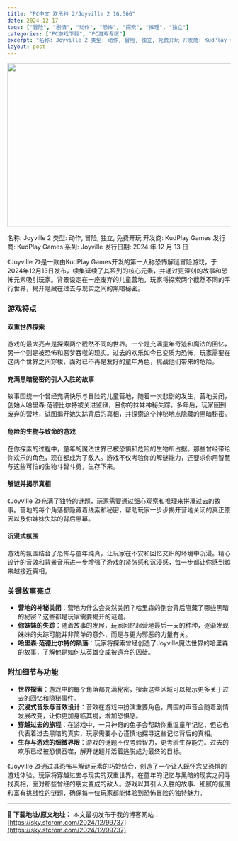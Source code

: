 ```yaml
---
title: "PC中文 欢乐谷 2/Joyville 2 16.56G"
date: 2024-12-17
tags: ["冒险", "剧情", "动作", "恐怖", "探索", "推理", "独立"]
categories: ["PC游戏下载", "PC游戏专区"]
excerpt: "名称: Joyville 2 类型: 动作, 冒险, 独立, 免费开玩 开发商: KudPlay Games 发行商: KudPlay Games 系列: Joyville 发行日期: 2024 年 12 月 13 日 《Joyville 2》是一款由KudPlay Games开发的第一人称恐怖解谜&hellip;"
layout: post
---
```


<img class="aligncenter size-full wp-image-99738" src="https://sky.sfcrom.com/wp-content/uploads/2024/12/2024121703004148.webp" alt="" width="660" height="370" />

名称: Joyville 2
类型: 动作, 冒险, 独立, 免费开玩
开发商: KudPlay Games
发行商: KudPlay Games
系列: Joyville
发行日期: 2024 年 12 月 13 日

《Joyville 2》是一款由KudPlay Games开发的第一人称恐怖解谜冒险游戏，于2024年12月13日发布，续集延续了其系列的核心元素，并通过更深刻的故事和恐怖元素吸引玩家。背景设定在一座废弃的儿童营地，玩家将探索两个截然不同的平行世界，揭开隐藏在过去与现实之间的黑暗秘密。
<h3>游戏特点</h3>
<h4><strong>双重世界探索</strong></h4>
游戏的最大亮点是探索两个截然不同的世界。一个是充满童年奇迹和魔法的回忆，另一个则是被恐怖和恶梦吞噬的现实。过去的欢乐如今已变质为恐怖，玩家需要在这两个世界之间穿梭，面对已不再是友好的童年角色，挑战他们带来的危险。
<h4><strong>充满黑暗秘密的引人入胜的故事</strong></h4>
故事围绕一个曾经充满快乐与冒险的儿童营地，随着一次悲剧的发生，营地关闭，创始人哈里森·范德比尔特被关进监狱，且你的妹妹神秘失踪。多年后，玩家回到废弃的营地，试图揭开她失踪背后的真相，并探索这个神秘地点隐藏的黑暗秘密。
<h4><strong>危险的生物与致命的游戏</strong></h4>
在你探索的过程中，童年的魔法世界已被恐惧和危险的生物所占据。那些曾经带给你欢乐的角色，现在都成为了敌人。游戏不仅考验你的解谜能力，还要求你用智慧与这些可怕的生物斗智斗勇，生存下来。
<h4><strong>解谜并揭示真相</strong></h4>
《Joyville 2》充满了独特的谜题，玩家需要通过细心观察和推理来拼凑过去的故事。营地的每个角落都隐藏着线索和秘密，帮助玩家一步步揭开营地关闭的真正原因以及你妹妹失踪的背后黑幕。
<h4><strong>沉浸式氛围</strong></h4>
游戏的氛围结合了恐怖与童年纯真，让玩家在不安和回忆交织的环境中沉浸。精心设计的音效和背景音乐进一步增强了游戏的紧张感和沉浸感，每一步都让你感到越来越接近真相。
<h3>关键故事亮点</h3>
<ul>
 	<li><strong>营地的神秘关闭</strong>：营地为什么会突然关闭？哈里森的倒台背后隐藏了哪些黑暗的秘密？这些都是玩家需要揭开的谜题。</li>
 	<li><strong>你妹妹的失踪</strong>：随着故事的发展，玩家回忆起营地最后一天的种种，逐渐发现妹妹的失踪可能并非简单的意外，而是与更为邪恶的力量有关。</li>
 	<li><strong>哈里森·范德比尔特的陨落</strong>：玩家将探索曾经创造了Joyville魔法世界的哈里森的故事，了解他是如何从英雄变成被遗弃的囚徒。</li>
</ul>
<h3>附加细节与功能</h3>
<ul>
 	<li><strong>世界探索</strong>：游戏中的每个角落都充满秘密，探索这些区域可以揭示更多关于过去的回忆和隐秘事件。</li>
 	<li><strong>沉浸式音乐与音效设计</strong>：音效在游戏中扮演重要角色，周围的声音会随着剧情发展改变，让你更加身临其境，增加恐惧感。</li>
 	<li><strong>穿越过去的旅程</strong>：在游戏中，一只神奇的兔子会帮助你重温童年记忆，但它也代表着过去黑暗的真实，玩家需要小心谨慎地探寻这些记忆背后的真相。</li>
 	<li><strong>生存与游戏的细微界限</strong>：游戏的谜题不仅考验智力，更考验生存能力。过去的欢乐已经被恐惧吞噬，解开谜题并活着逃脱成为最终的目标。</li>
</ul>
《Joyville 2》通过其恐怖与解谜元素的巧妙结合，创造了一个让人既怀念又恐惧的游戏体验。玩家将穿越过去与现实的双重世界，在童年的记忆与黑暗的现实之间寻找真相，面对那些曾经的朋友变成的敌人。游戏以其引人入胜的故事、细腻的氛围和富有挑战性的谜题，确保每一位玩家都能体验到恐怖冒险的独特魅力。

---
📖 **下载地址/原文地址：** 本文最初发布于我的博客网站：[https://sky.sfcrom.com/2024/12/99737](https://sky.sfcrom.com/2024/12/99737)
